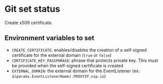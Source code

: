 # Git set status

Create x509 certificate.

## Environment variables to set

* `CREATE_CERTIFICATE`: enables/disables the creation of a self-signed certificate for the external domain (`true` or `false`)
* `CERTIFICATE_KEY_PASSPHRASE`: phrase that protects private key. This must be provided when the self-signed certificate is created
* `EXTERNAL_DOMAIN`: the external domain for the EventListener (ex: `$(params.EventListenerName).PROXYIP.nip.io`)
